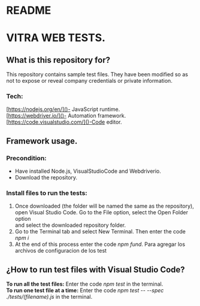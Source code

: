 # README #

# VITRA WEB TESTS.

## What is this repository for?

This repository contains sample test files. They have been modified so as not to expose or reveal company credentials or private information.

### Tech:
[https://nodejs.org/en/]()- JavaScript runtime.<br>
[https://webdriver.io/]()- Automation framework.<br>
[https://code.visualstudio.com/]()-Code editor.<br>

## Framework usage.
### Precondition:
- Have installed Node.js, VisualStudioCode and Webdriverio.<br>
- Download the repository.

### Install files to run the tests:
1. Once downloaded (the folder will be named the same as the repository), open Visual Studio Code. Go to the File option, select the Open Folder option<br>and select the downloaded repository folder.<br>
2. Go to the Terminal tab and select New Terminal. Then enter the code *npm i* <br>
3. At the end of this process enter the code *npm fund*. Para agregar los archivos de configuracion de los test

## ¿How to run test files with Visual Studio Code?
**To run all the test files:** Enter the code *npm test* in the terminal.<br>
**To run one test file at a time:** Enter the code *npm test -- --spec ./tests/(filename).js* in the terminal.

